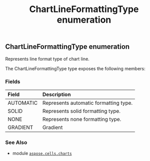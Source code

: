 ﻿---
title: ChartLineFormattingType enumeration
second_title: Aspose.Cells for Python via .NET API References
description: 
type: docs
weight: 410
url: /aspose.cells.charts/chartlineformattingtype/
is_root: false
---

## ChartLineFormattingType enumeration

Represents line format type of chart line.



The ChartLineFormattingType type exposes the following members:

### Fields
| Field | Description |
| :- | :- |
| AUTOMATIC | Represents automatic formatting type. |
| SOLID | Represents solid formatting type. |
| NONE | Represents none formatting type. |
| GRADIENT | Gradient |



### See Also
* module [`aspose.cells.charts`](..)
